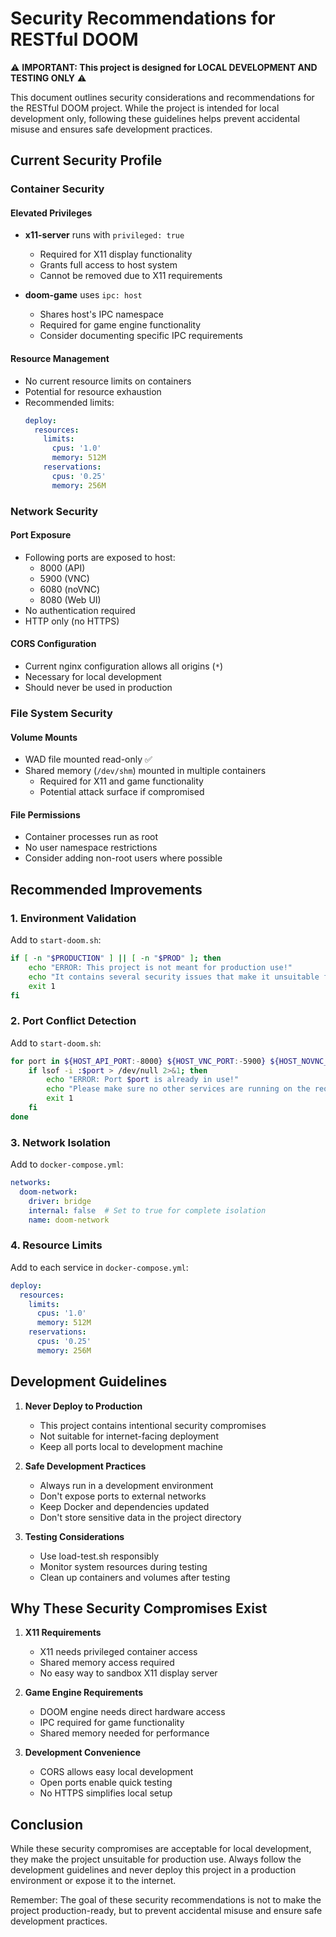 # Security Recommendations for RESTful DOOM

⚠️ **IMPORTANT: This project is designed for LOCAL DEVELOPMENT AND TESTING ONLY** ⚠️

This document outlines security considerations and recommendations for the RESTful DOOM project. While the project is intended for local development only, following these guidelines helps prevent accidental misuse and ensures safe development practices.

## Current Security Profile

### Container Security

#### Elevated Privileges
- **x11-server** runs with `privileged: true`
  - Required for X11 display functionality
  - Grants full access to host system
  - Cannot be removed due to X11 requirements
  
- **doom-game** uses `ipc: host`
  - Shares host's IPC namespace
  - Required for game engine functionality
  - Consider documenting specific IPC requirements

#### Resource Management
- No current resource limits on containers
- Potential for resource exhaustion
- Recommended limits:
  ```yaml
  deploy:
    resources:
      limits:
        cpus: '1.0'
        memory: 512M
      reservations:
        cpus: '0.25'
        memory: 256M
  ```

### Network Security

#### Port Exposure
- Following ports are exposed to host:
  - 8000 (API)
  - 5900 (VNC)
  - 6080 (noVNC)
  - 8080 (Web UI)
- No authentication required
- HTTP only (no HTTPS)

#### CORS Configuration
- Current nginx configuration allows all origins (`*`)
- Necessary for local development
- Should never be used in production

### File System Security

#### Volume Mounts
- WAD file mounted read-only ✅
- Shared memory (`/dev/shm`) mounted in multiple containers
  - Required for X11 and game functionality
  - Potential attack surface if compromised

#### File Permissions
- Container processes run as root
- No user namespace restrictions
- Consider adding non-root users where possible

## Recommended Improvements

### 1. Environment Validation
Add to `start-doom.sh`:
```bash
if [ -n "$PRODUCTION" ] || [ -n "$PROD" ]; then
    echo "ERROR: This project is not meant for production use!"
    echo "It contains several security issues that make it unsuitable for production deployment."
    exit 1
fi
```

### 2. Port Conflict Detection
Add to `start-doom.sh`:
```bash
for port in ${HOST_API_PORT:-8000} ${HOST_VNC_PORT:-5900} ${HOST_NOVNC_PORT:-6080} ${HOST_WEB_PORT:-8080}; do
    if lsof -i :$port > /dev/null 2>&1; then
        echo "ERROR: Port $port is already in use!"
        echo "Please make sure no other services are running on the required ports."
        exit 1
    fi
done
```

### 3. Network Isolation
Add to `docker-compose.yml`:
```yaml
networks:
  doom-network:
    driver: bridge
    internal: false  # Set to true for complete isolation
    name: doom-network
```

### 4. Resource Limits
Add to each service in `docker-compose.yml`:
```yaml
deploy:
  resources:
    limits:
      cpus: '1.0'
      memory: 512M
    reservations:
      cpus: '0.25'
      memory: 256M
```

## Development Guidelines

1. **Never Deploy to Production**
   - This project contains intentional security compromises
   - Not suitable for internet-facing deployment
   - Keep all ports local to development machine

2. **Safe Development Practices**
   - Always run in a development environment
   - Don't expose ports to external networks
   - Keep Docker and dependencies updated
   - Don't store sensitive data in the project directory

3. **Testing Considerations**
   - Use load-test.sh responsibly
   - Monitor system resources during testing
   - Clean up containers and volumes after testing

## Why These Security Compromises Exist

1. **X11 Requirements**
   - X11 needs privileged container access
   - Shared memory access required
   - No easy way to sandbox X11 display server

2. **Game Engine Requirements**
   - DOOM engine needs direct hardware access
   - IPC required for game functionality
   - Shared memory needed for performance

3. **Development Convenience**
   - CORS allows easy local development
   - Open ports enable quick testing
   - No HTTPS simplifies local setup

## Conclusion

While these security compromises are acceptable for local development, they make the project unsuitable for production use. Always follow the development guidelines and never deploy this project in a production environment or expose it to the internet.

Remember: The goal of these security recommendations is not to make the project production-ready, but to prevent accidental misuse and ensure safe development practices.
